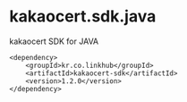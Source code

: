 kakaocert.sdk.java
================

kakaocert SDK for JAVA


    <dependency>
        <groupId>kr.co.linkhub</groupId>
        <artifactId>kakaocert-sdk</artifactId>
        <version>1.2.0</version>
    </dependency>
